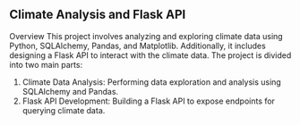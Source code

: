 ## Climate Analysis and Flask API
Overview
This project involves analyzing and exploring climate data using Python, SQLAlchemy, Pandas, and Matplotlib. Additionally, it includes designing a Flask API to interact with the climate data. The project is divided into two main parts:

1. Climate Data Analysis: Performing data exploration and analysis using SQLAlchemy and Pandas.
2. Flask API Development: Building a Flask API to expose endpoints for querying climate data.
